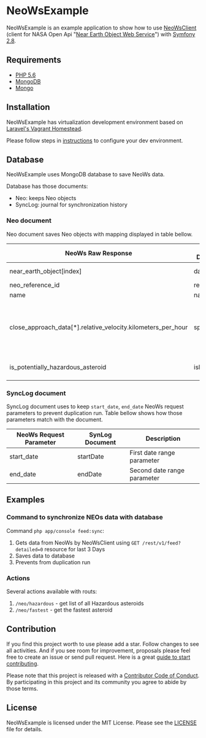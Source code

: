 NeoWsExample
============

NeoWsExample is an example application to show how to use [NeoWsClient](https://github.com/picamator/NeoWsClient) (client for NASA Open Api "[Near Earth Object Web Service](https://api.nasa.gov/neo/?api_key=DEMO_KEY)")
with [Symfony 2.8](http://symfony.com/blog/symfony-2-8-0-released).

Requirements
------------
* [PHP 5.6](http://php.net/manual/en/migration56.new-features.php)
* [MongoDB](https://www.mongodb.com/)
* [Mongo](https://pecl.php.net/package/mongo)

Installation
------------
NeoWsExample has virtualization development environment based on [Laravel's Vagrant Homestead](https://laravel.com/docs/5.3/homestead). 

Please follow steps in [instructions](doc/INSTALLATION.md) to configure your dev environment.

Database
--------
NeoWsExample uses MongoDB database to save NeoWs data.

Database has those documents:

* Neo: keeps Neo objects
* SyncLog: journal for synchronization history

### Neo document
Neo document saves Neo objects with mapping displayed in table bellow.

 NeoWs Raw Response                                             | Neo Document  | Description
 ---                                                            | ---           | ---
 near_earth_object[index]                                       | data          | Save the `index` as date
 neo_reference_id                                               | reference     | Reference identifier
 name                                                           | name          | Asteroid name     
 close_approach_data[*].relative_velocity.kilometers_per_hour   | speed         | Average speed km/h over all `close_approach_data`. Zero means that there no `close_approach_data` data present.
 is_potentially_hazardous_asteroid                              | isHazardous   | Indicate if current object is hazardous or not
 
### SyncLog document
SyncLog document uses to keep `start_date`, `end_date` NeoWs request parameters to prevent duplication run.
Table bellow shows how those parameters match with the document.
 
 NeoWs Request Parameter    | SynLog Document   | Description
 ---                        | ---               | ---
 start_date                 | startDate         | First date range parameter
 end_date                   | endDate           | Second date range parameter
 
Examples
--------

### Command to synchronize NEOs data with database
Command `php app/console feed:sync`:

1. Gets data from NeoWs by NeoWsClient using `GET /rest/v1/feed?detailed=0` resource for last 3 Days
2. Saves data to database
3. Prevents from duplication run

### Actions
Several actions available with routs:

1. `/neo/hazardous` - get list of all Hazardous asteroids
2. `/neo/fastest` - get the fastest asteroid

Contribution
------------
If you find this project worth to use please add a star. Follow changes to see all activities.
And if you see room for improvement, proposals please feel free to create an issue or send pull request.
Here is a great [guide to start contributing](https://guides.github.com/activities/contributing-to-open-source/).

Please note that this project is released with a [Contributor Code of Conduct](http://contributor-covenant.org/version/1/4/).
By participating in this project and its community you agree to abide by those terms.

License
-------
NeoWsExample is licensed under the MIT License. Please see the [LICENSE](LICENSE.txt) file for details.
